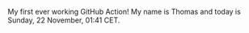 My first ever working GitHub Action!
My name is Thomas and today is Sunday, 22 November, 01:41 CET. 
